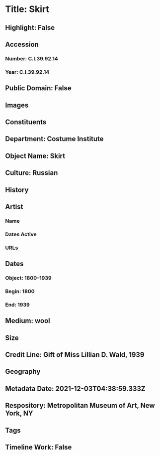 # Title: Skirt
## Highlight: False
## Accession
### Number: C.I.39.92.14
### Year: C.I.39.92.14
## Public Domain: False
## Images
## Constituents
## Department: Costume Institute
## Object Name: Skirt
## Culture: Russian
## History
## Artist
### Name
### Dates Active
### URLs
## Dates
### Object: 1800–1939
### Begin: 1800
### End: 1939
## Medium: wool
## Size
## Credit Line: Gift of Miss Lillian D. Wald, 1939
## Geography
## Metadata Date: 2021-12-03T04:38:59.333Z
## Respository: Metropolitan Museum of Art, New York, NY
## Tags
## Timeline Work: False